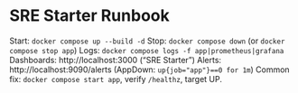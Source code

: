 # SRE Starter Runbook
Start: `docker compose up --build -d`
Stop:  `docker compose down`  (or `docker compose stop app`)
Logs:  `docker compose logs -f app|prometheus|grafana`
Dashboards: http://localhost:3000  (“SRE Starter”)
Alerts: http://localhost:9090/alerts (AppDown: `up{job="app"}==0 for 1m`)
Common fix: `docker compose start app`, verify `/healthz`, target UP.
